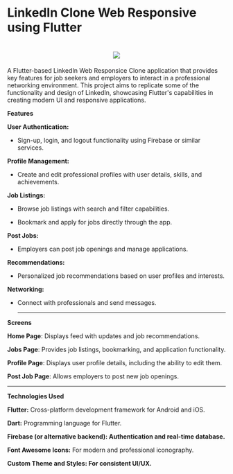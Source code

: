 <h1>LinkedIn Clone Web Responsive using Flutter</h1>

<h1 align="center">
  <img src="https://github.com/aminamin13/linkedin_web_responsive_clone.github.io/blob/main/Picture1.png">
</h1>

A Flutter-based LinkedIn Web Responsice Clone application that provides key features for job seekers and employers to interact in a professional networking environment. This project aims to replicate some of the functionality and design of LinkedIn, showcasing Flutter's capabilities in creating modern UI and responsive applications.

**Features**

**User Authentication:**

* Sign-up, login, and logout functionality using Firebase or similar services.

**Profile Management:**

* Create and edit professional profiles with user details, skills, and achievements.

**Job Listings:**

* Browse job listings with search and filter capabilities.

* Bookmark and apply for jobs directly through the app.

**Post Jobs:**

* Employers can post job openings and manage applications.

**Recommendations:**

* Personalized job recommendations based on user profiles and interests.

**Networking:**

* Connect with professionals and send messages.
  ______________________________________________________________

**Screens**

**Home Page**: Displays feed with updates and job recommendations.

**Jobs Page**: Provides job listings, bookmarking, and application functionality.

**Profile Page**: Displays user profile details, including the ability to edit them.

**Post Job Page**: Allows employers to post new job openings.
______________________________________________________________

**Technologies Used**

**Flutter:** Cross-platform development framework for Android and iOS.

**Dart:** Programming language for Flutter.

**Firebase (or alternative backend): Authentication and real-time database.**

**Font Awesome Icons:** For modern and professional iconography.

**Custom Theme and Styles: For consistent UI/UX.**
